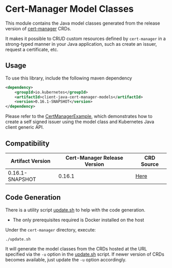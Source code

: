 # Cert-Manager Model Classes
This module contains the Java model classes generated from the release version of [cert-manager](https://cert-manager.io) CRDs.

It makes it possible to CRUD custom resources defined by `cert-manager` in a strong-typed manner in your Java application, such as create an issuer, request a certificate, etc.
## Usage
To use this library, include the following maven dependency
```xml
<dependency>
    <groupId>io.kubernetes</groupId>
    <artifactId>client-java-cert-manager-models</artifactId>
    <version>0.16.1-SNAPSHOT</version>
</dependency>
```
Please refer to the [CertManagerExample](../../examples/src/main/java/io/kubernetes/client/examples/CertManagerExample.java), which demonstrates how to create a self signed issuer using the model class and Kubernetes Java client generic API.
## Compatibility
Artifact Version|Cert-Manager Release Version|CRD Source
----------------|----------------------------|----------
0.16.1-SNAPSHOT|0.16.1|[Here](https://github.com/jetstack/cert-manager/releases/download/v0.16.1/cert-manager.crds.yaml)
## Code Generation
There is a utility script [update.sh](update.sh) to help with the code generation.

* The only prerequisites required is Docker installed on the host

Under the `cert-manager` directory, execute:
```shell script
./update.sh
```
It will generate the model classes from the CRDs hosted at the URL specified via the `-u` option in the [update.sh](update.sh) script. If newer version of CRDs becomes available, just update the `-u` option accordingly.